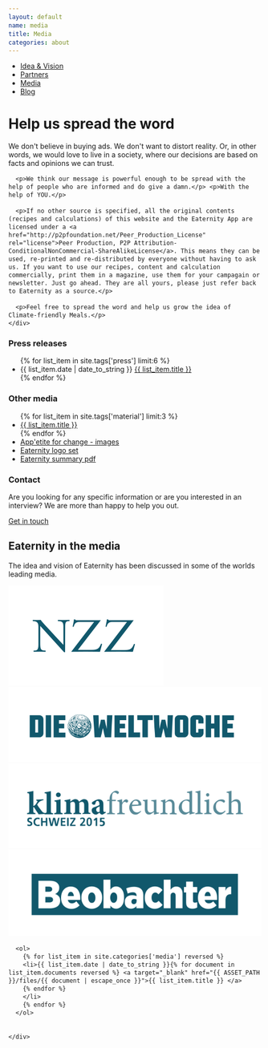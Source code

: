 ```yaml
---
layout: default
name: media
title: Media
categories: about
---
```



<div class="container hidden-xs">
  <div class="row">
    <div class="col-xs-12 text-center">
      <ul class="subNavigation">
        <a href="/about"><li>Idea &amp; Vision</li></a>
        <a href="/about/partners"><li>Partners</li></a>
        <a href="/about/media"><li class="current">Media</li></a>
        <a href="/blog"><li>Blog</li></a>
      </ul>
    </div>
  </div>
</div>

<div id="commons" class="container">
  <div class="row push-top small-push-bottom">
    <div class="col-xs-12 text-center">
      <h1>Help us spread the word</h1>
    </div>
  </div>

  <div class="row push-bottom">
    <div class="col-xs-12 col-sm-offset-1 col-sm-10 text-center">
      <p>We don't believe in buying ads. We don't want to distort reality. Or, in other words, we would love to live in a society, where our decisions are based on facts and opinions we can trust.</p>

      <p>We think our message is powerful enough to be spread with the help of people who are informed and do give a damn.</p> <p>With the help of YOU.</p>

      <p>If no other source is specified, all the original contents (recipes and calculations) of this website and the Eaternity App are licensed under a <a href="http://p2pfoundation.net/Peer_Production_License" rel="license">Peer Production, P2P Attribution-ConditionalNonCommercial-ShareAlikeLicense</a>. This means they can be used, re-printed and re-distributed by everyone without having to ask us. If you want to use our recipes, content and calculation commercially, print them in a magazine, use them for your campagain or newsletter. Just go ahead. They are all yours, please just refer back to Eaternity as a source.</p>

      <p>Feel free to spread the word and help us grow the idea of Climate-friendly Meals.</p>
    </div>
  </div>

  <div class="row big-push-bottom">
    <div class="col-xs-12 col-sm-5">
      <h3>Press releases</h3>
      <ul>
		{% for list_item in site.tags['press'] limit:6 %}
		<li>{{ list_item.date | date_to_string }} <a href="{{ BASE_PATH }}{{ list_item.url }}">{{ list_item.title }}</a></li>
		{% endfor %}
      </ul>
    </div>
    <div class="col-xs-12 col-sm-3 xs-push-top">
      <h3>Other media</h3>
      <ul>
  		{% for list_item in site.tags['material'] limit:3 %}
  		<li><a href="{{ BASE_PATH }}{{ list_item.url }}">{{ list_item.title }}</a></li>
  		{% endfor %}
        <li><a href="/assets/2015-11-20-App'etite-for-change.zip">App'etite for change - images</a></li>
        <li><a href="/assets/2015-11-05-Eaternity_logo_set.zip">Eaternity logo set</a></li>
        <li><a href="/assets/2015-11-05-5pager-Eaternity.pdf">Eaternity summary pdf</a></li>
      </ul>
    </div>
    <div class="col-xs-12 col-sm-4 xs-push-top">
      <h3>Contact</h3>
      <p>Are you looking for any specific information or are you interested in an interview? We are more than happy to help you out.</p>
      <a class="button" href="/contact">Get in touch<i class="fa fa-angle-right fa-lg"></i></a>
    </div>
  </div>
</div>

<div class="window" style="background-image: url('/img/media/media-parallax.jpg')"></div>

<div class="container">
  <div class="row big-push-top small-push-bottom">
    <div class="col-xs-12 text-center">
      <h2>Eaternity in the media</h2>
    </div>
  </div>
  <div class="row push-bottom">
    <div class="col-xs-12 text-center">
      <p>The idea and vision of Eaternity has been discussed in some of the worlds leading media.</p>
    </div>
  </div>
  <div class="row push-bottom">
    <div class="col-xs-12 text-center">
      <img src="/img/media/nzz.svg">
      <img src="/img/media/weltwoche.svg">
      <img src="/img/media/klimafreundlich.svg">
      <img src="/img/media/beobachter.svg">

	  <ol>
		{% for list_item in site.categories['media'] reversed %}
		<li>{{ list_item.date | date_to_string }}{% for document in list_item.documents reversed %} <a target="_blank" href="{{ ASSET_PATH }}/files/{{ document | escape_once }}">{{ list_item.title }} </a>
		{% endfor %}
		</li>
		{% endfor %}
	  </ol>


    </div>
  </div>
</div>

<script src="https://ajax.googleapis.com/ajax/libs/jquery/1.11.3/jquery.min.js"></script>
<script src="/js/jquery.magnific-popup.min.js"></script>
<script src="/js/jquery.royalslider.min.js"></script>
<script src="/js/bootstrap.min.js"></script>
<script src="/js/icheck.min.js"></script>
<script src="/js/script.js"></script>
